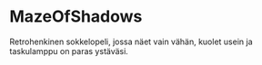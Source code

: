 # MazeOfShadows
Retrohenkinen sokkelopeli, jossa näet vain vähän, kuolet usein ja taskulamppu on paras ystäväsi.
